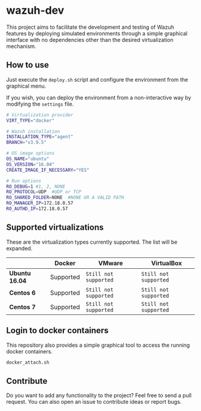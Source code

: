 # wazuh-dev

This project aims to facilitate the development and testing of Wazuh features by deploying simulated environments through a simple graphical interface with no dependencies other than the desired virtualization mechanism.

## How to use

Just execute the `deploy.sh` script and configure the environment from the graphical menu.


If you wish, you can deploy the environment from a non-interactive way by modifying the `settings` file.

``` BASH
# Virtualization provider
VIRT_TYPE="docker"

# Wazuh installation
INSTALLATION_TYPE="agent"
BRANCH="v3.9.5"

# OS image options
OS_NAME="ubuntu"
OS_VERSION="16.04"
CREATE_IMAGE_IF_NECESSARY="YES"

# Run options
RO_DEBUG=1 #1, 2, NONE
RO_PROTOCOL=UDP  #UDP or TCP
RO_SHARED_FOLDER=NONE  #NONE OR A VALID PATH
RO_MANAGER_IP=172.18.0.57
RO_AUTHD_IP=172.18.0.57
```

## Supported virtualizations

These are the virtualization types currently supported. The list will be expanded.

|| Docker | VMware | VirtualBox |
|-|-|-|-|
**Ubuntu 16.04** | Supported | `Still not supported` | `Still not supported` |
**Centos 6** | Supported | `Still not supported` | `Still not supported` |
**Centos 7** | Supported | `Still not supported` | `Still not supported` |

## Login to docker containers

This repository also provides a simple graphical tool to access the running docker containers.

``` BASH
docker_attach.sh
```

## Contribute

Do you want to add any functionality to the project? Feel free to send a pull request. You can also open an issue to contribute ideas or report bugs.
